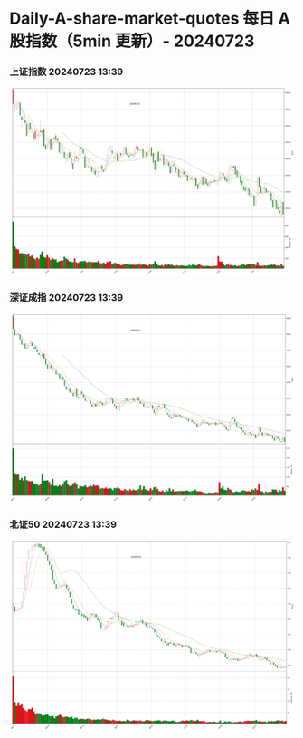 
# Daily-A-share-market-quotes 每日 A 股指数（5min 更新）- 20240723

### 上证指数 20240723 13:39
![](./fig/2024/7/20240723-sh000001.png)

### 深证成指 20240723 13:39
![](./fig/2024/7/20240723-sz399001.png)

### 北证50 20240723 13:39
![](./fig/2024/7/20240723-bj899050.png)
